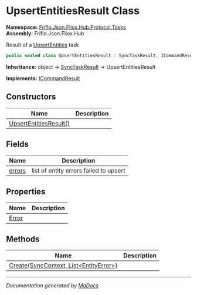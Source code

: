 ﻿<!--  
  <auto-generated>   
    The contents of this file were generated by a tool.  
    Changes to this file may be list if the file is regenerated  
  </auto-generated>   
-->

# UpsertEntitiesResult Class

**Namespace:** [Friflo.Json.Fliox.Hub.Protocol.Tasks](../index.md)  
**Assembly:** Friflo.Json.Fliox.Hub

Result of a [UpsertEntities](../UpsertEntities/index.md) task

```csharp
public sealed class UpsertEntitiesResult : SyncTaskResult, ICommandResult
```

**Inheritance:** object → [SyncTaskResult](../SyncTaskResult/index.md) → UpsertEntitiesResult

**Implements:** [ICommandResult](../../Models/ICommandResult/index.md)

## Constructors

| Name                                            | Description |
| ----------------------------------------------- | ----------- |
| [UpsertEntitiesResult()](constructors/index.md) |             |

## Fields

| Name                       | Description                            |
| -------------------------- | -------------------------------------- |
| [errors](fields/errors.md) | list of entity errors failed to upsert |

## Properties

| Name                         | Description |
| ---------------------------- | ----------- |
| [Error](properties/Error.md) |             |

## Methods

| Name                                                          | Description |
| ------------------------------------------------------------- | ----------- |
| [Create(SyncContext, List\<EntityError\>)](methods/Create.md) |             |

___

*Documentation generated by [MdDocs](https://github.com/ap0llo/mddocs)*
